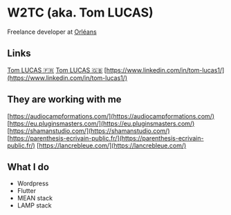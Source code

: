 # W2TC (aka. Tom LUCAS)

Freelance developer at [Orléans](https://www.orleans-metropole.fr/)

## Links 
[Tom LUCAS 🇫🇷](https://tom-lucas.fr)
[Tom LUCAS 🇬🇧](https://tom-lucas.com)
[https://www.linkedin.com/in/tom-lucas1/](https://www.linkedin.com/in/tom-lucas1/)

## They are working with me
[https://audiocampformations.com/](https://audiocampformations.com/)<br>
[https://eu.pluginsmasters.com/](https://eu.pluginsmasters.com/)<br>
[https://shamanstudio.com/](https://shamanstudio.com/)<br>
[https://parenthesis-ecrivain-public.fr/](https://parenthesis-ecrivain-public.fr/)
[https://lancrebleue.com/](https://lancrebleue.com/)

## What I do
- Wordpress
- Flutter
- MEAN stack
- LAMP stack
